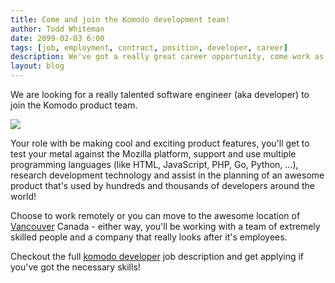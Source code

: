 ```yaml
---
title: Come and join the Komodo development team!
author: Todd Whiteman
date: 2099-02-03 6:00
tags: [job, employment, contract, position, developer, career]
description: We've got a really great career opportunity, come work as a Komodo developer and help make awesome software tools!
layout: blog
---
```


We are looking for a really talented software engineer (aka developer) to join
the Komodo product team.

<img src="/images/blog/2015-02/komodo-code-waterwark.png">

Your role with be making cool and exciting product features, you'll get to test
your metal against the Mozilla platform, support and use multiple programming
languages (like HTML, JavaScript, PHP, Go, Python, ...), research development
technology and assist in the planning of an awesome product that's used by
hundreds and thousands of developers around the world!

Choose to work remotely or you can move to the awesome location of
[Vancouver] Canada - either way, you'll be working with a team of extremely
skilled people and a company that really looks after it's employees.

Checkout the full [komodo developer] job description and get applying if you've
got the necessary skills!

   [komodo developer]: http://www.activestate.com/company/careers/komodo-mozilla-python-web-developer
   [Vancouver]: http://en.wikipedia.org/wiki/Vancouver
